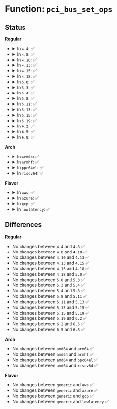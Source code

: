# Function: <code>pci_bus_set_ops</code>

## Status
<b>Regular</b>
<ul>
<li>
<details>
<summary>In <code>4.4</code>: ✅</summary>

```c
struct pci_ops *pci_bus_set_ops(struct pci_bus *bus, struct pci_ops *ops);
```

**Collision:** Unique Global

**Inline:** No

**Transformation:** False

**Instances:**

```
In drivers/pci/access.c (ffffffff8142dea0)
Location: drivers/pci/access.c:164
Inline: False
Direct callers:
  - arch/x86/pci/fixup.c:pcie_rootport_aspm_quirk
  - arch/x86/pci/fixup.c:pcie_rootport_aspm_quirk
```
**Symbols:**

```
ffffffff8142dea0-ffffffff8142dee7: pci_bus_set_ops (STB_GLOBAL)
```
</details>
</li>
<li>
<details>
<summary>In <code>4.8</code>: ✅</summary>

```c
struct pci_ops *pci_bus_set_ops(struct pci_bus *bus, struct pci_ops *ops);
```

**Collision:** Unique Global

**Inline:** No

**Transformation:** False

**Instances:**

```
In drivers/pci/access.c (ffffffff81479230)
Location: drivers/pci/access.c:164
Inline: False
Direct callers:
  - arch/x86/pci/fixup.c:pcie_rootport_aspm_quirk
  - arch/x86/pci/fixup.c:pcie_rootport_aspm_quirk
```
**Symbols:**

```
ffffffff81479230-ffffffff81479277: pci_bus_set_ops (STB_GLOBAL)
```
</details>
</li>
<li>
<details>
<summary>In <code>4.10</code>: ✅</summary>

```c
struct pci_ops *pci_bus_set_ops(struct pci_bus *bus, struct pci_ops *ops);
```

**Collision:** Unique Global

**Inline:** No

**Transformation:** False

**Instances:**

```
In drivers/pci/access.c (ffffffff8149a5c0)
Location: drivers/pci/access.c:176
Inline: False
Direct callers:
  - arch/x86/pci/fixup.c:pcie_rootport_aspm_quirk
  - arch/x86/pci/fixup.c:pcie_rootport_aspm_quirk
```
**Symbols:**

```
ffffffff8149a5c0-ffffffff8149a607: pci_bus_set_ops (STB_GLOBAL)
```
</details>
</li>
<li>
<details>
<summary>In <code>4.13</code>: ✅</summary>

```c
struct pci_ops *pci_bus_set_ops(struct pci_bus *bus, struct pci_ops *ops);
```

**Collision:** Unique Global

**Inline:** No

**Transformation:** False

**Instances:**

```
In drivers/pci/access.c (ffffffff814a4160)
Location: drivers/pci/access.c:184
Inline: False
Direct callers:
  - arch/x86/pci/fixup.c:pcie_rootport_aspm_quirk
  - arch/x86/pci/fixup.c:pcie_rootport_aspm_quirk
```
**Symbols:**

```
ffffffff814a4160-ffffffff814a41a7: pci_bus_set_ops (STB_GLOBAL)
```
</details>
</li>
<li>
<details>
<summary>In <code>4.15</code>: ✅</summary>

```c
struct pci_ops *pci_bus_set_ops(struct pci_bus *bus, struct pci_ops *ops);
```

**Collision:** Unique Global

**Inline:** No

**Transformation:** False

**Instances:**

```
In drivers/pci/access.c (ffffffff814e2ee0)
Location: drivers/pci/access.c:184
Inline: False
Direct callers:
  - arch/x86/pci/fixup.c:pcie_rootport_aspm_quirk
  - arch/x86/pci/fixup.c:pcie_rootport_aspm_quirk
```
**Symbols:**

```
ffffffff814e2ee0-ffffffff814e2f27: pci_bus_set_ops (STB_GLOBAL)
```
</details>
</li>
<li>
<details>
<summary>In <code>4.18</code>: ✅</summary>

```c
struct pci_ops *pci_bus_set_ops(struct pci_bus *bus, struct pci_ops *ops);
```

**Collision:** Unique Global

**Inline:** No

**Transformation:** False

**Instances:**

```
In drivers/pci/access.c (ffffffff81512d40)
Location: drivers/pci/access.c:183
Inline: False
Direct callers:
  - arch/x86/pci/fixup.c:pcie_rootport_aspm_quirk
  - arch/x86/pci/fixup.c:pcie_rootport_aspm_quirk
```
**Symbols:**

```
ffffffff81512d40-ffffffff81512d87: pci_bus_set_ops (STB_GLOBAL)
```
</details>
</li>
<li>
<details>
<summary>In <code>5.0</code>: ✅</summary>

```c
struct pci_ops *pci_bus_set_ops(struct pci_bus *bus, struct pci_ops *ops);
```

**Collision:** Unique Global

**Inline:** No

**Transformation:** False

**Instances:**

```
In drivers/pci/access.c (ffffffff815285a0)
Location: drivers/pci/access.c:183
Inline: False
Direct callers:
  - arch/x86/pci/fixup.c:pcie_rootport_aspm_quirk
  - arch/x86/pci/fixup.c:pcie_rootport_aspm_quirk
```
**Symbols:**

```
ffffffff815285a0-ffffffff815285e7: pci_bus_set_ops (STB_GLOBAL)
```
</details>
</li>
<li>
<details>
<summary>In <code>5.3</code>: ✅</summary>

```c
struct pci_ops *pci_bus_set_ops(struct pci_bus *bus, struct pci_ops *ops);
```

**Collision:** Unique Global

**Inline:** No

**Transformation:** False

**Instances:**

```
In drivers/pci/access.c (ffffffff81557830)
Location: drivers/pci/access.c:183
Inline: False
Direct callers:
  - arch/x86/pci/fixup.c:pcie_rootport_aspm_quirk
  - arch/x86/pci/fixup.c:pcie_rootport_aspm_quirk
```
**Symbols:**

```
ffffffff81557830-ffffffff81557877: pci_bus_set_ops (STB_GLOBAL)
```
</details>
</li>
<li>
<details>
<summary>In <code>5.4</code>: ✅</summary>

```c
struct pci_ops *pci_bus_set_ops(struct pci_bus *bus, struct pci_ops *ops);
```

**Collision:** Unique Global

**Inline:** No

**Transformation:** False

**Instances:**

```
In drivers/pci/access.c (ffffffff81578e60)
Location: drivers/pci/access.c:183
Inline: False
Direct callers:
  - arch/x86/pci/fixup.c:pcie_rootport_aspm_quirk
  - arch/x86/pci/fixup.c:pcie_rootport_aspm_quirk
```
**Symbols:**

```
ffffffff81578e60-ffffffff81578ea7: pci_bus_set_ops (STB_GLOBAL)
```
</details>
</li>
<li>
<details>
<summary>In <code>5.8</code>: ✅</summary>

```c
struct pci_ops *pci_bus_set_ops(struct pci_bus *bus, struct pci_ops *ops);
```

**Collision:** Unique Global

**Inline:** No

**Transformation:** False

**Instances:**

```
In drivers/pci/access.c (ffffffff8161de70)
Location: drivers/pci/access.c:183
Inline: False
Direct callers:
  - arch/x86/pci/fixup.c:pcie_rootport_aspm_quirk
  - arch/x86/pci/fixup.c:pcie_rootport_aspm_quirk
```
**Symbols:**

```
ffffffff8161de70-ffffffff8161deb7: pci_bus_set_ops (STB_GLOBAL)
```
</details>
</li>
<li>
<details>
<summary>In <code>5.11</code>: ✅</summary>

```c
struct pci_ops *pci_bus_set_ops(struct pci_bus *bus, struct pci_ops *ops);
```

**Collision:** Unique Global

**Inline:** No

**Transformation:** False

**Instances:**

```
In drivers/pci/access.c (ffffffff81644690)
Location: drivers/pci/access.c:183
Inline: False
Direct callers:
  - arch/x86/pci/fixup.c:pcie_rootport_aspm_quirk
  - arch/x86/pci/fixup.c:pcie_rootport_aspm_quirk
```
**Symbols:**

```
ffffffff81644690-ffffffff816446d7: pci_bus_set_ops (STB_GLOBAL)
```
</details>
</li>
<li>
<details>
<summary>In <code>5.13</code>: ✅</summary>

```c
struct pci_ops *pci_bus_set_ops(struct pci_bus *bus, struct pci_ops *ops);
```

**Collision:** Unique Global

**Inline:** No

**Transformation:** False

**Instances:**

```
In drivers/pci/access.c (ffffffff81627410)
Location: drivers/pci/access.c:183
Inline: False
Direct callers:
  - arch/x86/pci/fixup.c:pcie_rootport_aspm_quirk
  - arch/x86/pci/fixup.c:pcie_rootport_aspm_quirk
```
**Symbols:**

```
ffffffff81627410-ffffffff81627457: pci_bus_set_ops (STB_GLOBAL)
```
</details>
</li>
<li>
<details>
<summary>In <code>5.15</code>: ✅</summary>

```c
struct pci_ops *pci_bus_set_ops(struct pci_bus *bus, struct pci_ops *ops);
```

**Collision:** Unique Global

**Inline:** No

**Transformation:** False

**Instances:**

```
In drivers/pci/access.c (ffffffff81696c60)
Location: drivers/pci/access.c:183
Inline: False
Direct callers:
  - arch/x86/pci/fixup.c:pcie_rootport_aspm_quirk
  - arch/x86/pci/fixup.c:pcie_rootport_aspm_quirk
```
**Symbols:**

```
ffffffff81696c60-ffffffff81696ca7: pci_bus_set_ops (STB_GLOBAL)
```
</details>
</li>
<li>
<details>
<summary>In <code>5.19</code>: ✅</summary>

```c
struct pci_ops *pci_bus_set_ops(struct pci_bus *bus, struct pci_ops *ops);
```

**Collision:** Unique Global

**Inline:** No

**Transformation:** False

**Instances:**

```
In drivers/pci/access.c (ffffffff817b7c40)
Location: drivers/pci/access.c:185
Inline: False
Direct callers:
  - arch/x86/pci/fixup.c:pcie_rootport_aspm_quirk
  - arch/x86/pci/fixup.c:pcie_rootport_aspm_quirk
```
**Symbols:**

```
ffffffff817b7c40-ffffffff817b7c8f: pci_bus_set_ops (STB_GLOBAL)
```
</details>
</li>
<li>
<details>
<summary>In <code>6.2</code>: ✅</summary>

```c
struct pci_ops *pci_bus_set_ops(struct pci_bus *bus, struct pci_ops *ops);
```

**Collision:** Unique Global

**Inline:** No

**Transformation:** False

**Instances:**

```
In drivers/pci/access.c (ffffffff818d24a0)
Location: drivers/pci/access.c:185
Inline: False
Direct callers:
  - arch/x86/pci/fixup.c:pcie_rootport_aspm_quirk
  - arch/x86/pci/fixup.c:pcie_rootport_aspm_quirk
```
**Symbols:**

```
ffffffff818d24a0-ffffffff818d24ef: pci_bus_set_ops (STB_GLOBAL)
```
</details>
</li>
<li>
<details>
<summary>In <code>6.5</code>: ✅</summary>

```c
struct pci_ops *pci_bus_set_ops(struct pci_bus *bus, struct pci_ops *ops);
```

**Collision:** Unique Global

**Inline:** No

**Transformation:** False

**Instances:**

```
In drivers/pci/access.c (ffffffff819154a0)
Location: drivers/pci/access.c:185
Inline: False
Direct callers:
  - arch/x86/pci/fixup.c:pcie_rootport_aspm_quirk
  - arch/x86/pci/fixup.c:pcie_rootport_aspm_quirk
```
**Symbols:**

```
ffffffff819154a0-ffffffff819154ef: pci_bus_set_ops (STB_GLOBAL)
```
</details>
</li>
<li>
<details>
<summary>In <code>6.8</code>: ✅</summary>

```c
struct pci_ops *pci_bus_set_ops(struct pci_bus *bus, struct pci_ops *ops);
```

**Collision:** Unique Global

**Inline:** No

**Transformation:** False

**Instances:**

```
In drivers/pci/access.c (ffffffff8195d410)
Location: drivers/pci/access.c:185
Inline: False
Direct callers:
  - arch/x86/pci/fixup.c:pcie_rootport_aspm_quirk
  - arch/x86/pci/fixup.c:pcie_rootport_aspm_quirk
```
**Symbols:**

```
ffffffff8195d410-ffffffff8195d45f: pci_bus_set_ops (STB_GLOBAL)
```
</details>
</li>
</ul>
<b>Arch</b>
<ul>
<li>
<details>
<summary>In <code>arm64</code>: ✅</summary>

```c
struct pci_ops *pci_bus_set_ops(struct pci_bus *bus, struct pci_ops *ops);
```

**Collision:** Unique Global

**Inline:** No

**Transformation:** False

**Instances:**

```
In drivers/pci/access.c (ffff8000106db498)
Location: drivers/pci/access.c:183
Inline: False
```
**Symbols:**

```
ffff8000106db498-ffff8000106db54c: pci_bus_set_ops (STB_GLOBAL)
```
</details>
</li>
<li>
<details>
<summary>In <code>armhf</code>: ✅</summary>

```c
struct pci_ops *pci_bus_set_ops(struct pci_bus *bus, struct pci_ops *ops);
```

**Collision:** Unique Global

**Inline:** No

**Transformation:** False

**Instances:**

```
In drivers/pci/access.c (c0877144)
Location: drivers/pci/access.c:183
Inline: False
```
**Symbols:**

```
c0877144-c087718c: pci_bus_set_ops (STB_GLOBAL)
```
</details>
</li>
<li>
<details>
<summary>In <code>ppc64el</code>: ✅</summary>

```c
struct pci_ops *pci_bus_set_ops(struct pci_bus *bus, struct pci_ops *ops);
```

**Collision:** Unique Global

**Inline:** No

**Transformation:** False

**Instances:**

```
In drivers/pci/access.c (c0000000008526e0)
Location: drivers/pci/access.c:183
Inline: False
```
**Symbols:**

```
c0000000008526e0-c000000000852764: pci_bus_set_ops (STB_GLOBAL)
```
</details>
</li>
<li>
<details>
<summary>In <code>riscv64</code>: ✅</summary>

```c
struct pci_ops *pci_bus_set_ops(struct pci_bus *bus, struct pci_ops *ops);
```

**Collision:** Unique Global

**Inline:** No

**Transformation:** False

**Instances:**

```
In drivers/pci/access.c (ffffffe0004b3a4e)
Location: drivers/pci/access.c:183
Inline: False
```
**Symbols:**

```
ffffffe0004b3a4e-ffffffe0004b3aa4: pci_bus_set_ops (STB_GLOBAL)
```
</details>
</li>
</ul>
<b>Flavor</b>
<ul>
<li>
<details>
<summary>In <code>aws</code>: ✅</summary>

```c
struct pci_ops *pci_bus_set_ops(struct pci_bus *bus, struct pci_ops *ops);
```

**Collision:** Unique Global

**Inline:** No

**Transformation:** False

**Instances:**

```
In drivers/pci/access.c (ffffffff8156d380)
Location: drivers/pci/access.c:183
Inline: False
Direct callers:
  - arch/x86/pci/fixup.c:pcie_rootport_aspm_quirk
  - arch/x86/pci/fixup.c:pcie_rootport_aspm_quirk
```
**Symbols:**

```
ffffffff8156d380-ffffffff8156d3c7: pci_bus_set_ops (STB_GLOBAL)
```
</details>
</li>
<li>
<details>
<summary>In <code>azure</code>: ✅</summary>

```c
struct pci_ops *pci_bus_set_ops(struct pci_bus *bus, struct pci_ops *ops);
```

**Collision:** Unique Global

**Inline:** No

**Transformation:** False

**Instances:**

```
In drivers/pci/access.c (ffffffff8155baf0)
Location: drivers/pci/access.c:183
Inline: False
Direct callers:
  - arch/x86/pci/fixup.c:pcie_rootport_aspm_quirk
  - arch/x86/pci/fixup.c:pcie_rootport_aspm_quirk
```
**Symbols:**

```
ffffffff8155baf0-ffffffff8155bb37: pci_bus_set_ops (STB_GLOBAL)
```
</details>
</li>
<li>
<details>
<summary>In <code>gcp</code>: ✅</summary>

```c
struct pci_ops *pci_bus_set_ops(struct pci_bus *bus, struct pci_ops *ops);
```

**Collision:** Unique Global

**Inline:** No

**Transformation:** False

**Instances:**

```
In drivers/pci/access.c (ffffffff8156cbb0)
Location: drivers/pci/access.c:183
Inline: False
Direct callers:
  - arch/x86/pci/fixup.c:pcie_rootport_aspm_quirk
  - arch/x86/pci/fixup.c:pcie_rootport_aspm_quirk
```
**Symbols:**

```
ffffffff8156cbb0-ffffffff8156cbf7: pci_bus_set_ops (STB_GLOBAL)
```
</details>
</li>
<li>
<details>
<summary>In <code>lowlatency</code>: ✅</summary>

```c
struct pci_ops *pci_bus_set_ops(struct pci_bus *bus, struct pci_ops *ops);
```

**Collision:** Unique Global

**Inline:** No

**Transformation:** False

**Instances:**

```
In drivers/pci/access.c (ffffffff815870b0)
Location: drivers/pci/access.c:183
Inline: False
Direct callers:
  - arch/x86/pci/fixup.c:pcie_rootport_aspm_quirk
  - arch/x86/pci/fixup.c:pcie_rootport_aspm_quirk
```
**Symbols:**

```
ffffffff815870b0-ffffffff815870f7: pci_bus_set_ops (STB_GLOBAL)
```
</details>
</li>
</ul>

## Differences
<b>Regular</b>
<ul>
<li>
No changes between <code>4.4</code> and <code>4.8</code> ✅
</li>
<li>
No changes between <code>4.8</code> and <code>4.10</code> ✅
</li>
<li>
No changes between <code>4.10</code> and <code>4.13</code> ✅
</li>
<li>
No changes between <code>4.13</code> and <code>4.15</code> ✅
</li>
<li>
No changes between <code>4.15</code> and <code>4.18</code> ✅
</li>
<li>
No changes between <code>4.18</code> and <code>5.0</code> ✅
</li>
<li>
No changes between <code>5.0</code> and <code>5.3</code> ✅
</li>
<li>
No changes between <code>5.3</code> and <code>5.4</code> ✅
</li>
<li>
No changes between <code>5.4</code> and <code>5.8</code> ✅
</li>
<li>
No changes between <code>5.8</code> and <code>5.11</code> ✅
</li>
<li>
No changes between <code>5.11</code> and <code>5.13</code> ✅
</li>
<li>
No changes between <code>5.13</code> and <code>5.15</code> ✅
</li>
<li>
No changes between <code>5.15</code> and <code>5.19</code> ✅
</li>
<li>
No changes between <code>5.19</code> and <code>6.2</code> ✅
</li>
<li>
No changes between <code>6.2</code> and <code>6.5</code> ✅
</li>
<li>
No changes between <code>6.5</code> and <code>6.8</code> ✅
</li>
</ul>
<b>Arch</b>
<ul>
<li>
No changes between <code>amd64</code> and <code>arm64</code> ✅
</li>
<li>
No changes between <code>amd64</code> and <code>armhf</code> ✅
</li>
<li>
No changes between <code>amd64</code> and <code>ppc64el</code> ✅
</li>
<li>
No changes between <code>amd64</code> and <code>riscv64</code> ✅
</li>
</ul>
<b>Flavor</b>
<ul>
<li>
No changes between <code>generic</code> and <code>aws</code> ✅
</li>
<li>
No changes between <code>generic</code> and <code>azure</code> ✅
</li>
<li>
No changes between <code>generic</code> and <code>gcp</code> ✅
</li>
<li>
No changes between <code>generic</code> and <code>lowlatency</code> ✅
</li>
</ul>
